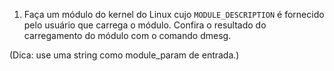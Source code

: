 ﻿1. Faça um módulo do kernel do Linux cujo `MODULE_DESCRIPTION` é fornecido pelo usuário que carrega o módulo. Confira o resultado do carregamento do módulo com o comando dmesg.

(Dica: use uma string como module_param de entrada.)
